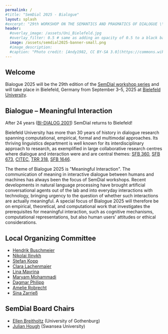 ```yaml
---
permalink: /
#title: "SemDial 2025 - Bialogue"
layout: splash
#excerpt: "29th WORKSHOP ON THE SEMANTICS AND PRAGMATICS OF DIALOGUE \\ September, 3-5 2025 \\ Bielefeld University \\ Germany"
header:
  #overlay_image: /assets/Uni_Bielefeld.jpg
  #overlay_filter: 0.5 # same as adding an opacity of 0.5 to a black background
  image: /assets/semdial2025-banner-small.png
  #image_description: 
  #caption: "Photo credit: [Andy1982, CC BY-SA 3.0](https://commons.wikimedia.org/wiki/File:Uni_Bielefeld.jpg) via Wikimedia Commons"
---
```



## Welcome

Bialogue 2025 will be the 29th edition of the [SemDial workshop series](https://www.semdial.org) and will take place in Bielefeld, Germany from September 3–5, 2025 at [Bielefeld University](https://www.uni-bielefeld.de/).


## Bialogue – Meaningful Interaction

After 24 years ([BI-DIALOG 2001](https://web.archive.org/web/20020803032540/http://www.uni-bielefeld.de/BIDIALOG/)) SemDial returns to Bielefeld! 

Bielefeld University has more than 30 years of history in dialogue research spanning computational, empirical, formal and multimodal approaches. Its thriving linguistics department is well known for its interdisciplinary approach to research, as exemplified in large collaborative research centres where dialogue and interaction were and are central themes: [SFB 360](http://www.sfb360.uni-bielefeld.de), [SFB 673](https://wwwhomes.uni-bielefeld.de/sfb-673/), [CITEC](https://www.uni-bielefeld.de/zwe/citec/), [TRR 318](https://trr318.uni-paderborn.de/en/), [SFB 1646](https://www.uni-bielefeld.de/sfb/sfb1646/).

The theme of Bialogue 2025 is "Meaningful Interaction". The communication of meaning in interactive dialogue between humans and machines has always been the focus of SemDial workshops. Recent developments in natural language processing have brought artificial conversational agents out of the lab and into everyday interactions with technology, bringing urgency to the question of whether such interactions are actually meaningful. A special focus of Bialogue 2025 will therefore be on empirical, theoretical, and computational work that investigates the prerequisites for meaningful interaction, such as cognitive mechanisms, computational representations, but also human users' attitudes or ethical considerations.

## Local Organizing Committee

- [Hendrik Buschmeier](https://purl.org/net/hbuschme)
- [Nikolai Ilinykh](https://www.gu.se/en/event/nikolai-ilinykh-computational-models-of-language-and-vision-studies-of-neural-models-as-learners-of-multi-modal-knowledge)
- [Stefan Kopp](https://www.techfak.uni-bielefeld.de/~skopp)
- [Clara Lachenmaier](https://de.linkedin.com/in/clara-lachenmaier-a088472ba)
- [Lina Mavrina](https://www.linkedin.com/in/lina-mavrina-a9358a292/)
- [Maryam Mohammadi](https://mohammadi-maryam.github.io)
- [Dagmar Philipp](https://ekvv.uni-bielefeld.de/pers_publ/publ/PersonDetail.jsp?personId=27264073)
- [Amelie Robrecht](https://de.linkedin.com/in/amelie-sophie-robrecht-5b2593276)
- [Sina Zarrieß](https://sinazarriess.github.io) 


## SemDial Board Chairs

- [Ellen Breitholtz](https://www.gu.se/en/about/find-staff/ellenbreitholtz) (University of Gothenburg)
- [Julian Hough](https://www.swansea.ac.uk/staff/julian.hough/) (Swansea University)
